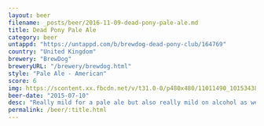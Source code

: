 ```yaml
---
layout: beer
filename: _posts/beer/2016-11-09-dead-pony-pale-ale.md
title: Dead Pony Pale Ale
category: beer
untappd: "https://untappd.com/b/brewdog-dead-pony-club/164769"
country: "United Kingdom"
brewery: "BrewDog"
breweryURL: "/brewery/brewdog.html"
style: "Pale Ale - American"
score: 6
img: https://scontent.xx.fbcdn.net/v/t31.0-0/p480x480/11011490_10153438038048745_8968016209259531630_o.jpg?_nc_cat=106&_nc_ohc=ReKpoRA0c7EAQkvUGCo7Wd3t1ISUPhg8EEAk2ncF5z0bpeUBn6WKAH42w&_nc_ht=scontent.xx&oh=7a805914a242f051bed398aef35d4f9c&oe=5E4CF140
beer-date: "2015-07-10"
desc: "Really mild for a pale ale but also really mild on alcohol as well. Guess it would be good if you’re just getting into beer"
permalink: /beer/:title.html
---
```

